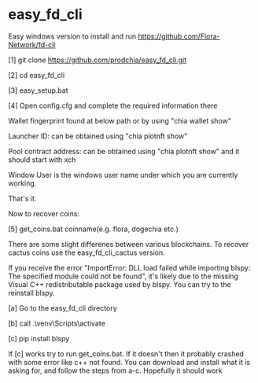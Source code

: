 # easy_fd_cli

Easy windows version to install and run  https://github.com/Flora-Network/fd-cli

[1] git clone https://github.com/prodchia/easy_fd_cli.git 
 
[2] cd easy_fd_cli 
 
[3] easy_setup.bat 


[4] Open config.cfg and complete the required information there


   Wallet fingerprint found at below path or by using "chia wallet show"

   Launcher ID: can be obtained using "chia plotnft show"

   Pool contract address: can be obtained using "chia plotnft show" and it should start with xch

   Window User is the windows user name under which you are currently working. 


That's it.

Now to recover coins:

[5] get_coins.bat coinname(e.g. flora, dogechia etc.)

There are some slight differenes between various blockchains. To recover cactus coins use the easy_fd_cli_cactus version. 

If you receive the error "ImportError: DLL load failed while importing blspy: The specified module could not be found", it's likely due to the missing Visual C++ redistributable package used by blspy. You can try to the reinstall blspy. 

[a] Go to the easy_fd_cli directory

[b] call .\venv\Scripts\activate

[c] pip install blspy

If [c] works try to run get_coins.bat. If it doesn't then it probably crashed with some error like c++ not found. You can download and install what it is asking for, and follow the steps from a-c. Hopefully it should work
